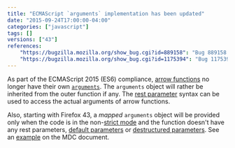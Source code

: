 ```yaml
---
title: "ECMAScript `arguments` implementation has been updated"
date: "2015-09-24T17:00:00-04:00"
categories: ["javascript"]
tags: []
versions: ["43"]
references:
    "https://bugzilla.mozilla.org/show_bug.cgi?id=889158": "Bug 889158 - Calling an arrow function shouldn't create an 'arguments' binding"
    "https://bugzilla.mozilla.org/show_bug.cgi?id=1175394": "Bug 1175394 - Mapped arguments object should only be created when its FormalParameters is a SimpleParameterList"
---
```

As part of the ECMAScript 2015 (ES6) compliance, [arrow functions](https://developer.mozilla.org/en-US/docs/Web/JavaScript/Reference/Functions/Arrow_functions) no longer have their own [`arguments`](https://developer.mozilla.org/en-US/docs/Web/JavaScript/Reference/Functions/arguments). The `arguments` object will rather be inherited from the outer function if any. The [rest parameter](https://developer.mozilla.org/en-US/docs/Web/JavaScript/Reference/Functions/rest_parameters) syntax can be used to access the actual arguments of arrow functions.

Also, starting with Firefox 43, a *mapped* `arguments` object will be provided only when the code is in the non-[strict mode](https://developer.mozilla.org/en-US/docs/Web/JavaScript/Reference/Strict_mode) and the function doesn't have any rest parameters, [default parameters](https://developer.mozilla.org/en-US/docs/Web/JavaScript/Reference/Functions/Default_parameters) or [destructured parameters](https://developer.mozilla.org/en-US/docs/Web/JavaScript/Reference/Operators/Destructuring_assignment#Function_argument_defaults). See an [example](https://developer.mozilla.org/en-US/docs/Web/JavaScript/Reference/Functions/arguments#Rest_default_and_destructured_parameters) on the MDC document.

